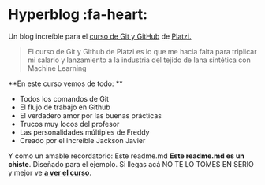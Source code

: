 # Hyperblog :fa-heart:
Un blog increíble para el [curso de Git y GitHub](https://platzi.com/cursos/git-github "curso de Git y GitHub de Platzi") de [Platzi.](https://platzi.com/ "Platzi.")
> El curso de Git y Github de Platzi es lo que me hacia falta para triplicar mi salario y lanzamiento a la industria del tejido de lana sintética con Machine Learning

**En este curso vemos de todo: **
- Todos los comandos de Git
- El flujo de trabajo en Github
- El verdadero amor por las buenas prácticas
- Trucos muy locos del profesor
- Las personalidades múltiples de Freddy
- Creado por el increíble Jackson Javier

Y como un amable recordatorio: Este readme.md **Este readme.md es un chiste**. Diseñado para el ejemplo. Si llegas acá NO TE LO TOMES EN SERIO y mejor ve [**a ver el curso**](https://platzi.com/cursos/git-github/ "[a ver el curso]").